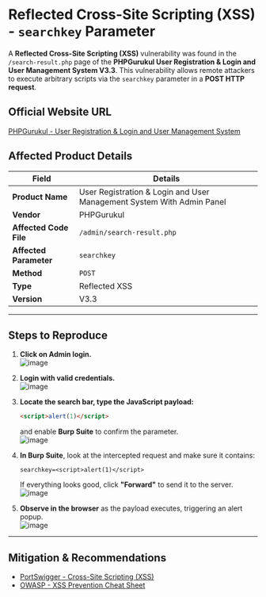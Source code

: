# Reflected Cross-Site Scripting (XSS) - `searchkey` Parameter

A **Reflected Cross-Site Scripting (XSS)** vulnerability was found in the `/search-result.php` page of the **PHPGurukul User Registration & Login and User Management System V3.3**. This vulnerability allows remote attackers to execute arbitrary scripts via the `searchkey` parameter in a **POST HTTP request**.

## Official Website URL  
[PHPGurukul - User Registration & Login and User Management System](https://phpgurukul.com/user-registration-login-and-user-management-system-with-admin-panel/)

## Affected Product Details  

| **Field**            | **Details** |
|----------------------|------------|
| **Product Name**    | User Registration & Login and User Management System With Admin Panel |
| **Vendor**         | PHPGurukul |
| **Affected Code File** | `/admin/search-result.php` |
| **Affected Parameter** | `searchkey` |
| **Method**         | `POST` |
| **Type**          | Reflected XSS |
| **Version**       | V3.3 |

---

## Steps to Reproduce

1. **Click on Admin login.**  
![image](https://github.com/user-attachments/assets/3ad76218-7b8e-469f-a015-b929085aed3e)

2. **Login with valid credentials.**  
![image](https://github.com/user-attachments/assets/9d679a4a-9abf-4d67-aa0f-a4cff6e2d360)

3. **Locate the search bar, type the JavaScript payload:**  
   ```html
   <script>alert(1)</script>
   ```
   and enable **Burp Suite** to confirm the parameter.  
![image](https://github.com/user-attachments/assets/225cb28f-03cd-4a91-810a-7d793aa469a2)

4. **In Burp Suite**, look at the intercepted request and make sure it contains:  
   ```
   searchkey=<script>alert(1)</script>
   ```
   If everything looks good, click **"Forward"** to send it to the server.  
![image](https://github.com/user-attachments/assets/b7650420-846b-4a91-aaa4-20d23e2b937f)

5. **Observe in the browser** as the payload executes, triggering an alert popup.  
![image](https://github.com/user-attachments/assets/dd045fdd-dddf-45ea-9298-0546762ab200)

---

## Mitigation & Recommendations  

- [PortSwigger - Cross-Site Scripting (XSS)](https://portswigger.net/web-security/cross-site-scripting)  
- [OWASP - XSS Prevention Cheat Sheet](https://cheatsheetseries.owasp.org/cheatsheets/Cross_Site_Scripting_Prevention_Cheat_Sheet.html)  
